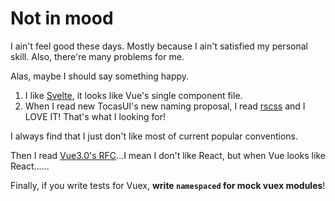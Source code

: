 # Not in mood

I ain't feel good these days. Mostly because I ain't satisfied my personal skill. Also, there're many problems for me.

Alas, maybe I should say something happy.

1. I like [Svelte](https://svelte.dev/), it looks like Vue's single component file.
2. When I read new TocasUI's new naming proposal, I read [rscss](https://rscss.io) and I LOVE IT! That's what I looking for!

I always find that I just don't like most of current popular conventions.

Then I read [Vue3.0's RFC](https://medium.com/@Mike_Cheng1208/vue3-0%E6%94%B9%E7%89%88%E5%9C%A8%E5%89%8D-%E6%88%91%E8%A9%B2%E7%9F%A5%E9%81%93%E4%BA%9B%E4%BB%80%E9%BA%BC-e59ccdcc370d)...I mean I don't like React, but when Vue looks like React......

Finally, if you write tests for Vuex, **write `namespaced` for mock vuex modules**!
